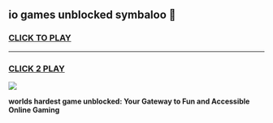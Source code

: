 
## io games unblocked symbaloo 👋
<h3>
<a href="https://premium.freeplayer.one?title=io_games_unblocked_symbaloo&ref=13F">CLICK TO PLAY</a></h3>
<hr>

<h3>
<a href="https://premium.freeplayer.one?title=io_games_unblocked_symbaloo&ref=13F">CLICK 2 PLAY</a>
  
</h3>

<a href="https://premium.freeplayer.one?title=io_games_unblocked_symbaloo&ref=12F/"><img src="https://clearcache.store/games.png"></a>


**worlds hardest game unblocked: Your Gateway to Fun and Accessible Online Gaming**
